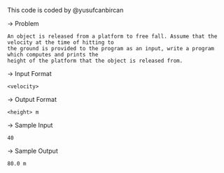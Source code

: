 This code is coded by @yusufcanbircan

-> Problem

    An object is released from a platform to free fall. Assume that the velocity at the time of hitting to 
    the ground is provided to the program as an input, write a program which computes and prints the 
    height of the platform that the object is released from.

-> Input Format

    <velocity>

-> Output Format

    <height> m

-> Sample Input

    40

-> Sample Output

    80.0 m